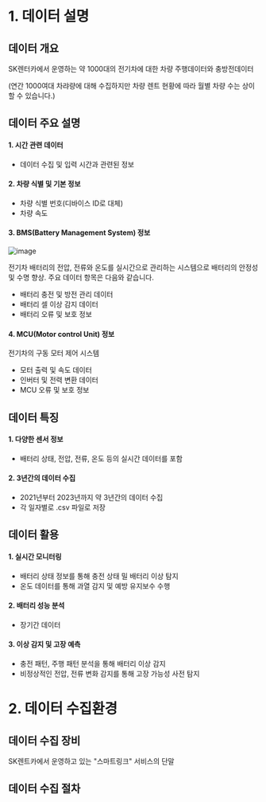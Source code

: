 # 1. 데이터 설명

## 데이터 개요
SK렌터카에서 운영하는 약 1000대의 전기차에 대한 차량 주행데이터와 충방전데이터

(연간 1000여대 차랴량에 대해 수집하지만 차량 렌트 현황에 따라 월별 차량 수는 상이할 수 있습니다.)

## 데이터 주요 설명

#### 1. 시간 관련 데이터
- 데이터 수집 및 입력 시간과 관련된 정보
#### 2. 차량 식별 및 기본 정보
- 차량 식별 번호(디바이스 ID로 대체)
- 차량 속도
#### 3. BMS(Battery Management System) 정보
![image](https://github.com/user-attachments/assets/da5a1153-5af8-416e-8afb-1c108c76adf4)

전기차 배터리의 전압, 전류와 온도를 실시간으로 관리하는 시스템으로 배터리의 안정성 및 수명 향상.
주요 데이터 항목은 다음와 같습니다.
  
- 배터리 충전 및 방전 관리 데이터
- 배터리 셀 이상 감지 데이터
- 배터리 오류 및 보호 정보

#### 4. MCU(Motor control Unit) 정보
전기차의 구동 모터 제어 시스템
  
- 모터 출력 및 속도 데이터
- 인버터 및 전력 변환 데이터
- MCU 오류 및 보호 정보

## 데이터 특징
#### 1. 다양한 센서 정보
- 배터리 상태, 전압, 전류, 온도 등의 실시간 데이터를 포함
  
#### 2. 3년간의 데이터 수집
- 2021년부터 2023년까지 약 3년간의 데이터 수집
- 각 일자별로 .csv 파일로 저장
  
## 데이터 활용
#### 1. 실시간 모니터링
- 배터리 상태 정보를 통해 충전 상태 밀 배터리 이상 탐지
- 온도 데이터를 통해 과열 감지 및 예방 유지보수 수행
#### 2. 배터리 성능 분석
- 장기간 데이터 
#### 3. 이상 감지 및 고장 예측
- 충전 패턴, 주행 패턴 분석을 통해 배터리 이상 감지
- 비정상적인 전압, 전류 변화 감지를 통해 고장 가능성 사전 탐지
  
# 2. 데이터 수집환경
## 데이터 수집 장비
SK렌트카에서 운영하고 있는 "스마트링크" 서비스의 단말
## 데이터 수집 절차

